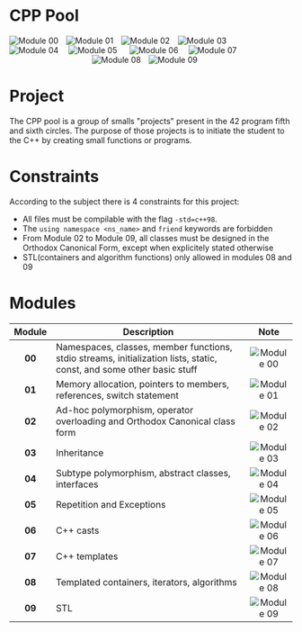 # CPP Pool
<div>
<img alt="Module 00" src="https://img.shields.io/static/v1?label=Module 00&message=100+/+100&color=yellow&style=plastic"/>
<img alt="Module 01" src="https://img.shields.io/static/v1?label=Module 01&message=100+/+100&color=yellow&style=plastic" style="margin-left : 10px"/>
<img alt="Module 02" src="https://img.shields.io/static/v1?label=Module 02&message=100+/+100&color=yellow&style=plastic" style="margin-left : 10px"/>
<img alt="Module 03" src="https://img.shields.io/static/v1?label=Module 03&message=100+/+100&color=yellow&style=plastic" style="margin-left : 10px"/>
</div>
<div>
<img alt="Module 04" src="https://img.shields.io/static/v1?label=Module 04&message=100+/+100&color=yellow&style=plastic"/>
<img alt="Module 05" src="https://img.shields.io/static/v1?label=Module 05&message=80+/+100&color=orange&style=plastic" style="margin-left : 14px"/>
<img alt="Module 06" src="https://img.shields.io/static/v1?label=Module 06&message=80+/+100&color=orange&style=plastic" style="margin-left : 18px"/>
<img alt="Module 07" src="https://img.shields.io/static/v1?label=Module 07&message=100+/+100&color=yellow&style=plastic" style="margin-left : 14px"/>
</div>
<div style="padding-left : 147px">
<img alt="Module 08" src="https://img.shields.io/static/v1?label=Module 04&message=100+/+100&color=yellow&style=plastic"/>
<img alt="Module 09" src="https://img.shields.io/static/v1?label=Module 07&message=100+/+100&color=yellow&style=plastic" style="margin-left : 10px"/>
</div>

# Project
The CPP pool is a group of smalls "projects" present in the 42 program fifth and sixth circles. The purpose of those projects is to initiate the student to the C++ by creating small functions or programs.

# Constraints
According to the subject there is 4 constraints for this project:
*  All files must be compilable with the flag ``-std=c++98``.
*  The ``using namespace <ns_name>`` and ``friend`` keywords are forbidden
*  From Module 02 to Module 09, all classes must be designed in the Orthodox Canonical Form, except when explicitely stated otherwise
*  STL(containers and algorithm functions) only allowed in modules 08 and 09


# Modules




| Module | Description | Note |
|:------:| ----------- | :----: |
|   **00**   | Namespaces, classes, member functions, stdio streams, initialization lists, static, const, and some other basic stuff        | <img alt="Module 00" src="https://img.shields.io/static/v1?label=&message=100+/+100&color=yellow&style=plastic"/> |
|   **01**   | Memory allocation, pointers to members, references, switch statement        | <img alt="Module 01" src="https://img.shields.io/static/v1?label=&message=100+/+100&color=yellow&style=plastic"/> |
|   **02**   | Ad-hoc polymorphism, operator overloading and Orthodox Canonical class form        | <img alt="Module 02" src="https://img.shields.io/static/v1?label=&message=100+/+100&color=yellow&style=plastic"/> |
|   **03**   | Inheritance        | <img alt="Module 03" src="https://img.shields.io/static/v1?label=&message=100+/+100&color=yellow&style=plastic"/> |
|   **04**   | Subtype polymorphism, abstract classes, interfaces        | <img alt="Module 04" src="https://img.shields.io/static/v1?label=&message=100+/+100&color=yellow&style=plastic"/> |
|   **05**   | Repetition and Exceptions        | <img alt="Module 05" src="https://img.shields.io/static/v1?label=&message=80+/+100&color=orange&style=plastic"/> |
|   **06**   | C++ casts        | <img alt="Module 06" src="https://img.shields.io/static/v1?label=&message=80+/+100&color=orange&style=plastic"/> |
|   **07**   | C++ templates        | <img alt="Module 07" src="https://img.shields.io/static/v1?label=&message=100+/+100&color=yellow&style=plastic"/> |
|   **08**   | Templated containers, iterators, algorithms        | <img alt="Module 08" src="https://img.shields.io/static/v1?label=&message=100+/+100&color=yellow&style=plastic"/> |
|   **09**   | STL        | <img alt="Module 09" src="https://img.shields.io/static/v1?label=&message=100+/+100&color=yellow&style=plastic"/> |
